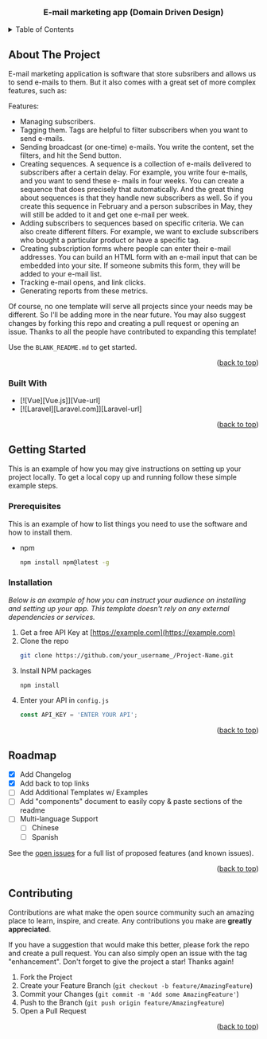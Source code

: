 <a name="readme-top"></a>

<br />

<div align="center">
  <h3 align="center">E-mail marketing app (Domain Driven Design)</h3>
</div>



<!-- TABLE OF CONTENTS -->
<details>
  <summary>Table of Contents</summary>
  <ol>
    <li>
      <a href="#about-the-project">About The Project</a>
      <ul>
        <li><a href="#built-with">Built With</a></li>
      </ul>
    </li>
    <li>
      <a href="#getting-started">Getting Started</a>
      <ul>
        <li><a href="#prerequisites">Prerequisites</a></li>
        <li><a href="#installation">Installation</a></li>
      </ul>
    </li>
    <li><a href="#roadmap">Roadmap</a></li>
    <li><a href="#contributing">Contributing</a></li>
  </ol>
</details>



<!-- ABOUT THE PROJECT -->
## About The Project

E-mail marketing application is software that store subsribers and allows us to send e-mails to them. But it also comes with a great set of more complex features,
such as:

Features:
* Managing subscribers.
* Tagging them. Tags are helpful to filter subscribers when you want to send e-mails.
* Sending broadcast (or one-time) e-mails. You write the content, set the filters, and hit
the Send button.
* Creating sequences. A sequence is a collection of e-mails delivered to subscribers after
a certain delay. For example, you write four e-mails, and you want to send these e-
mails in four weeks. You can create a sequence that does precisely that automatically.
And the great thing about sequences is that they handle new subscribers as well. So if
you create this sequence in February and a person subscribes in May, they will still be
added to it and get one e-mail per week.
* Adding subscribers to sequences based on specific criteria. We can also create
different filters. For example, we want to exclude subscribers who bought a particular
product or have a specific tag.
* Creating subscription forms where people can enter their e-mail addresses. You can
build an HTML form with an e-mail input that can be embedded into your site. If
someone submits this form, they will be added to your e-mail list.
* Tracking e-mail opens, and link clicks.
* Generating reports from these metrics.

Of course, no one template will serve all projects since your needs may be different. So I'll be adding more in the near future. You may also suggest changes by forking this repo and creating a pull request or opening an issue. Thanks to all the people have contributed to expanding this template!

Use the `BLANK_README.md` to get started.

<p align="right">(<a href="#readme-top">back to top</a>)</p>



### Built With

* [![Vue][Vue.js]][Vue-url]
* [![Laravel][Laravel.com]][Laravel-url]

<p align="right">(<a href="#readme-top">back to top</a>)</p>



<!-- GETTING STARTED -->
## Getting Started

This is an example of how you may give instructions on setting up your project locally.
To get a local copy up and running follow these simple example steps.

### Prerequisites

This is an example of how to list things you need to use the software and how to install them.
* npm
  ```sh
  npm install npm@latest -g
  ```

### Installation

_Below is an example of how you can instruct your audience on installing and setting up your app. This template doesn't rely on any external dependencies or services._

1. Get a free API Key at [https://example.com](https://example.com)
2. Clone the repo
   ```sh
   git clone https://github.com/your_username_/Project-Name.git
   ```
3. Install NPM packages
   ```sh
   npm install
   ```
4. Enter your API in `config.js`
   ```js
   const API_KEY = 'ENTER YOUR API';
   ```

<p align="right">(<a href="#readme-top">back to top</a>)</p>



<!-- ROADMAP -->
## Roadmap

- [x] Add Changelog
- [x] Add back to top links
- [ ] Add Additional Templates w/ Examples
- [ ] Add "components" document to easily copy & paste sections of the readme
- [ ] Multi-language Support
    - [ ] Chinese
    - [ ] Spanish

See the [open issues](https://github.com/othneildrew/Best-README-Template/issues) for a full list of proposed features (and known issues).

<p align="right">(<a href="#readme-top">back to top</a>)</p>



<!-- CONTRIBUTING -->
## Contributing

Contributions are what make the open source community such an amazing place to learn, inspire, and create. Any contributions you make are **greatly appreciated**.

If you have a suggestion that would make this better, please fork the repo and create a pull request. You can also simply open an issue with the tag "enhancement".
Don't forget to give the project a star! Thanks again!

1. Fork the Project
2. Create your Feature Branch (`git checkout -b feature/AmazingFeature`)
3. Commit your Changes (`git commit -m 'Add some AmazingFeature'`)
4. Push to the Branch (`git push origin feature/AmazingFeature`)
5. Open a Pull Request

<p align="right">(<a href="#readme-top">back to top</a>)</p>
